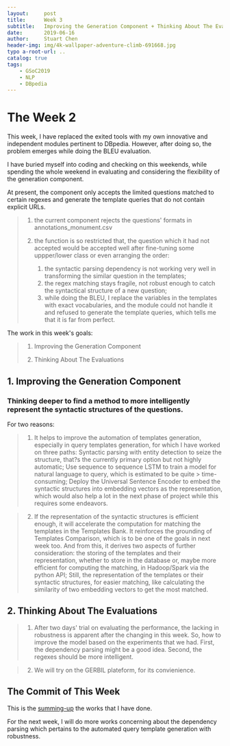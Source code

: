 ```yaml
---
layout:     post
title:      Week 3
subtitle:   Improving the Generation Component + Thinking About The Evaluations
date:       2019-06-16
author:     Stuart Chen
header-img: img/4k-wallpaper-adventure-climb-691668.jpg
typo a-root-url: ..
catalog: true
tags:
    - GSoC2019
    - NLP
    - DBpedia
---
```



# The Week  2

This week, I have replaced the exited tools with my own innovative and independent modules pertinent to DBpedia. However, after doing so, the problem emerges while doing the BLEU evaluation.

I have buried myself into coding and checking on this weekends, while spending the whole weekend in evaluating and considering the flexibility of the generation component.

At present, the component only accepts the limited questions matched to certain regexes and generate the template queries that do not contain explicit URLs.

>1. the current component rejects the questions' formats in  annotations_monument.csv
>
>2. the function is so restricted that, the question which it had not accepted would be accepted well after
>   fine-tuning some uppper/lower class or even arranging the order:
>       1) the syntactic parsing dependency is not working very well in transforming the similar question in the
>          templates; 
>       2) the regex matching stays fragile, not robust enough to catch the syntactical structure of a new question; 
>       3) while doing the BLEU, I replace the variables in the templates with exact vocabularies, and the module
>          could not handle it and refused to generate the template queries, which tells me that it is far from 
>          perfect.
>

The work in this week's goals:

>1. Improving the Generation Component 
>
>2. Thinking About The Evaluations

## 1. Improving the Generation Component

### Thinking deeper to find a method to more intelligently represent the syntactic structures of the questions.

For two reasons:
>
>    1) It helps to improve the automation of templates generation, especially in query templates generation, for 
>    which I have worked on three paths:
>       Syntactic parsing with entity detection to seize the structure, that?s the currently primary option but not
>       highly automatic;
>       Use sequence to sequence LSTM to train a model for natural language to query, which is estimated to be quite >       time-consuming;
>       Deploy the Universal Sentence Encoder to embed the syntactic structures into embedding vectors as the 
>       representation, which would also help a lot in the next phase of project while this requires some endeavors.

>    2) If the representation of the syntactic structures is efficient enough, it will accelerate the computation 
>   for matching the templates in the Templates Bank.  It reinforces the grounding of Templates Comparison, which is 
>   to be one of the goals in next week too.
>   And from this, it derives two aspects of further consideration:
>   the storing of  the templates and their representation, whether to store in the database or, maybe more 
>   efficient for computing the matching, in Hadoop/Spark via the python API;
>   Still, the representation of the templates or their syntactic structures, for easier matching, like calculating 
>   the similarity of two embedding vectors to get the most matched.


## 2. Thinking About The Evaluations

>    1) After two days' trial on evaluating the performance, the lacking in robustness is apparent after the 
>       changing in this week.
>       So, how to improve the model based on the experiments that we had.
>       First, the dependency parsing might be a good idea.
>       Second, the regexes should be more intelligent.

>    2) We will try on the GERBIL plateform, for its convienience.


## The Commit of This Week

 This is the [summing-up](https://github.com/dbpedia/neural-qa/compare/master...StuartCHAN:gsoc-stuart?expand=1) the works that I have done.

 For the next week, I will do more works concerning about the dependency parsing which pertains to the automated query template generation with robustness.
